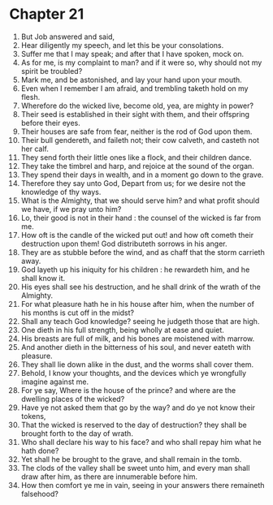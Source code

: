 # Chapter 21

1. But Job answered and said,
2. Hear diligently my speech, and let this be your consolations.
3. Suffer me that I may speak; and after that I have spoken, mock on.
4. As for me, is my complaint to man? and if it were so, why should not my spirit be troubled?
5. Mark me, and be astonished, and lay your hand upon your mouth.
6. Even when I remember I am afraid, and trembling taketh hold on my flesh.
7. Wherefore do the wicked live, become old, yea, are mighty in power?
8. Their seed is established in their sight with them, and their offspring before their eyes.
9. Their houses are safe from fear, neither is the rod of God upon them.
10. Their bull gendereth, and faileth not; their cow calveth, and casteth not her calf.
11. They send forth their little ones like a flock, and their children dance.
12. They take the timbrel and harp, and rejoice at the sound of the organ.
13. They spend their days in wealth, and in a moment go down to the grave.
14. Therefore they say unto God, Depart from us; for we desire not the knowledge of thy ways.
15. What is the Almighty, that we should serve him? and what profit should we have, if we pray unto him?
16. Lo, their good is not in their hand : the counsel of the wicked is far from me.
17. How oft is the candle of the wicked put out! and how oft cometh their destruction upon them! God distributeth sorrows in his anger.
18. They are as stubble before the wind, and as chaff that the storm carrieth away.
19. God layeth up his iniquity for his children : he rewardeth him, and he shall know it.
20. His eyes shall see his destruction, and he shall drink of the wrath of the Almighty.
21. For what pleasure hath he in his house after him, when the number of his months is cut off in the midst?
22. Shall any teach God knowledge? seeing he judgeth those that are high.
23. One dieth in his full strength, being wholly at ease and quiet.
24. His breasts are full of milk, and his bones are moistened with marrow.
25. And another dieth in the bitterness of his soul, and never eateth with pleasure.
26. They shall lie down alike in the dust, and the worms shall cover them.
27. Behold, I know your thoughts, and the devices which ye wrongfully imagine against me.
28. For ye say, Where is the house of the prince? and where are the dwelling places of the wicked?
29. Have ye not asked them that go by the way? and do ye not know their tokens,
30. That the wicked is reserved to the day of destruction? they shall be brought forth to the day of wrath.
31. Who shall declare his way to his face? and who shall repay him what he hath done?
32. Yet shall he be brought to the grave, and shall remain in the tomb.
33. The clods of the valley shall be sweet unto him, and every man shall draw after him, as there are innumerable before him.
34. How then comfort ye me in vain, seeing in your answers there remaineth falsehood?

